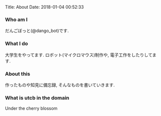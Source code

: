 Title: About
Date: 2018-01-04 00:52:33

### Who am I
だんごぼっと(@dango_bot)です.
### What I do
大学生をやってます. ロボット(マイクロマウス)制作や, 電子工作をしたりしてます.
### About this 
作ったものや知見に備忘録, そんなものを書いていきます.
### What is utcb in the domain
Under the cherry blossom

